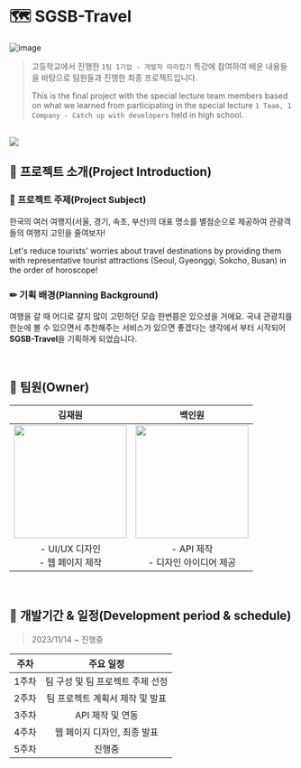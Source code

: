 # 🗺 SGSB-Travel
![image](https://user-images.githubusercontent.com/89503906/210226145-a3aa5fec-eccb-4b86-8a22-aaa636511b14.png)

> 고등학교에서 진행한 ```1팀 1기업 - 개발자 따라잡기``` 특강에 참여하여 배운 내용들을 바탕으로 팀원들과 진행한 최종 프로젝트입니다.
> 
> This is the final project with the special lecture team members based on what we learned from participating in the special lecture ```1 Team, 1 Company - Catch up with developers``` held in high school.

[//]: # (> This is the final project that I conducted with my team members based on what I learned from participating in the special lecture ```1 Team, 1 Company - Catch up with developers``` held in high school.)

<br>

<a href="https://github.com/wodnjse">
  <img src="https://hits.seeyoufarm.com/api/count/incr/badge.svg?url=https%3A%2F%2Fgithub.com%2Fwodnjse%2FSGSB-travel&count_bg=%2379C83D&title_bg=%23555555&icon_color=%23E7E7E7&title=hits&edge_flat=false"/>
</a>

<br>

## 🔎 프로젝트 소개(Project Introduction)
### 📝 프로젝트 주제(Project Subject)
한국의 여러 여행지(서울, 경기, 속초, 부산)의 대표 명소를 별점순으로 제공하여 관광객들의 여행지 고민을 줄여보자!

Let's reduce tourists' worries about travel destinations by providing them with representative tourist attractions (Seoul, Gyeonggi, Sokcho, Busan) in the order of horoscope!

### ✏ 기획 배경(Planning Background)
여행을 갈 때 어디로 갈지 많이 고민하던 모습 한번쯤은 있으셨을 거에요. 국내 관광지를 한눈에 볼 수 있으면서 추천해주는 서비스가 있으면 좋겠다는 생각에서 부터 시작되어 **SGSB-Travel**을 기획하게 되었습니다.

<br>

## 🤝 팀원(Owner)
|                                          김재원                                          |                                          백인원                                          |
|:-------------------------------------------------------------------------------------:|:-------------------------------------------------------------------------------------:|
| <img style="width: 200px" src="https://avatars.githubusercontent.com/u/89503906?v=4"> | <img style="width: 200px" src="https://avatars.githubusercontent.com/u/83538652?v=4"> |
|                                   - UI/UX 디자인<br/> - 웹 페이지 제작                                   |                              - API 제작<br/> - 디자인 아이디어 제공                              |

<br>

## 📅 개발기간 & 일정(Development period & schedule)
> 2023/11/14 ~ 진행중

|  주차  |        주요 일정        |
|:----:|:-------------------:|
| 1주차  | 팀 구성 및 팀 프로젝트 주제 선정 |
| 2주차  | 팀 프로젝트 계획서 제작 및 발표  |
| 3주차  |     API 제작 및 연동     |
| 4주차  |  웹 페이지 디자인, 최종 발표   |
| 5주차  |         진행중         |

